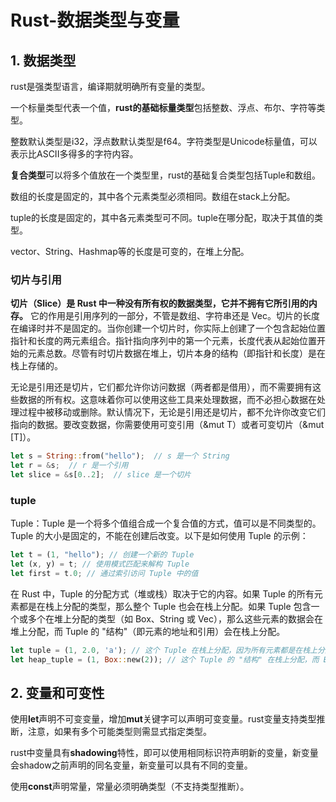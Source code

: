 # Rust-数据类型与变量

## 1. 数据类型

rust是强类型语言，编译期就明确所有变量的类型。

一个标量类型代表一个值，**rust的基础标量类型**包括整数、浮点、布尔、字符等类型。

整数默认类型是i32，浮点数默认类型是f64。字符类型是Unicode标量值，可以表示比ASCII多得多的字符内容。

**复合类型**可以将多个值放在一个类型里，rust的基础复合类型包括Tuple和数组。

数组的长度是固定的，其中各个元素类型必须相同。数组在stack上分配。

tuple的长度是固定的，其中各元素类型可不同。tuple在哪分配，取决于其值的类型。

vector、String、Hashmap等的长度是可变的，在堆上分配。

### 切片与引用

**切片（Slice）是 Rust 中一种没有所有权的数据类型，它并不拥有它所引用的内存。** 它的作用是引用序列的一部分，不管是数组、字符串还是 Vec。切片的长度在编译时并不是固定的。当你创建一个切片时，你实际上创建了一个包含起始位置指针和长度的两元素组合。指针指向序列中的第一个元素，长度代表从起始位置开始的元素总数。尽管有时切片数据在堆上，切片本身的结构（即指针和长度）是在栈上存储的。

无论是引用还是切片，它们都允许你访问数据（两者都是借用），而不需要拥有这些数据的所有权。这意味着你可以使用这些工具来处理数据，而不必担心数据在处理过程中被移动或删除。默认情况下，无论是引用还是切片，都不允许你改变它们指向的数据。要改变数据，你需要使用可变引用（&mut T）或者可变切片（&mut [T]）。

```rust
let s = String::from("hello");  // s 是一个 String
let r = &s;  // r 是一个引用
let slice = &s[0..2];  // slice 是一个切片

```

### tuple

Tuple：Tuple 是一个将多个值组合成一个复合值的方式，值可以是不同类型的。Tuple 的大小是固定的，不能在创建后改变。以下是如何使用 Tuple 的示例：

```rust
let t = (1, "hello"); // 创建一个新的 Tuple
let (x, y) = t; // 使用模式匹配来解构 Tuple
let first = t.0; // 通过索引访问 Tuple 中的值
```

在 Rust 中，Tuple 的分配方式（堆或栈）取决于它的内容。如果 Tuple 的所有元素都是在栈上分配的类型，那么整个 Tuple 也会在栈上分配。如果 Tuple 包含一个或多个在堆上分配的类型（如 Box<T>、String 或 Vec<T>），那么这些元素的数据会在堆上分配，而 Tuple 的 "结构"（即元素的地址和引用）会在栈上分配。

```rust
let tuple = (1, 2.0, 'a'); // 这个 Tuple 在栈上分配，因为所有元素都是在栈上分配的类型
let heap_tuple = (1, Box::new(2)); // 这个 Tuple 的 "结构" 在栈上分配，而 Box::new(2) 在堆上分配
```

## 2. 变量和可变性

使用**let**声明不可变变量，增加**mut**关键字可以声明可变变量。rust变量支持类型推断，注意，如果有多个可能类型则需显式指定类型。

rust中变量具有**shadowing**特性，即可以使用相同标识符声明新的变量，新变量会shadow之前声明的同名变量，新变量可以具有不同的变量。

使用**const**声明常量，常量必须明确类型（不支持类型推断）。


